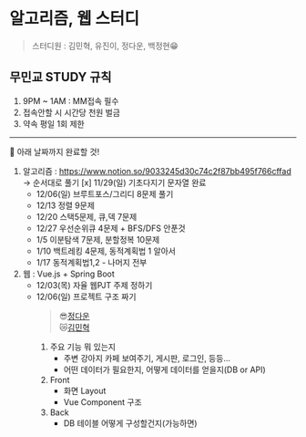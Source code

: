# 알고리즘, 웹 스터디

> 스터디원 : 김민혁, 유진이, 정다운, 백정현😁

## 무민교 STUDY 규칙

1. 9PM ~ 1AM : MM접속 필수
2. 접속안할 시 시간당 천원 벌금
3. 약속 평일 1회 제한

---

📆 아래 날짜까지 완료할 것!

1. 알고리즘 : https://www.notion.so/9033245d30c74c2f87bb495f766cffad
   -> 순서대로 풀기
   [x] 11/29(일) 기초다지기 문자열 완료
   - 12/06(일) 브루트포스/그리디 8문제 풀기
   - 12/13 정렬 9문제
   - 12/20 스택5문제, 큐,덱 7문제
   - 12/27 우선순위큐 4문제 + BFS/DFS 안푼것
   - 1/5 이분탐색 7문제, 분할정복 10문제
   - 1/10 백트레킹 4문제, 동적계획법 1 알아서
   - 1/17 동적계획법1,2 - 나머지 전부
2. 웹 : Vue.js + Spring Boot
   - 12/03(목) 자율 웹PJT 주제 정하기
   - 12/06(일) 프로젝트 구조 짜기
     > 😎[정다운](https://www.notion.so/dovvn/12-Vue-Spring-Boot-PJT-5f43e5279db347298737320de14e2096)  
     > 😿[김민혁](https://www.notion.so/3cec21ede80a4e8e934784d92ad8a0e6)
     1. 주요 기능 뭐 있는지
        - 주변 강아지 카페 보여주기, 게시판, 로그인, 등등...
        - 어떤 데이터가 필요한지, 어떻게 데이터를 얻을지(DB or API)
     2. Front
        - 화면 Layout
        - Vue Component 구조
     3. Back
        - DB 테이블 어떻게 구성할건지(가능하면)
